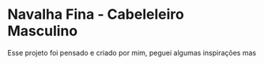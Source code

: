 # Navalha Fina - Cabeleleiro Masculino

Esse projeto foi pensado e criado por mim, peguei algumas inspirações mas 
